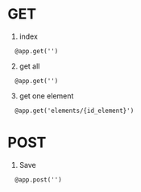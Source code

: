 # GET
1. index
```
  @app.get('')
```
2. get all
```
  @app.get('')
```
3. get one element
```
  @app.get('elements/{id_element}')
```

# POST
1. Save
```
  @app.post('')
```
